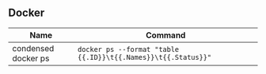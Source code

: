 ## Docker

| Name                     | Command       | 
| ------------------------ |----------------------------------------------------------------------------------|
| condensed docker ps      | `docker ps --format "table {{.ID}}\t{{.Names}}\t{{.Status}}"`                    |
